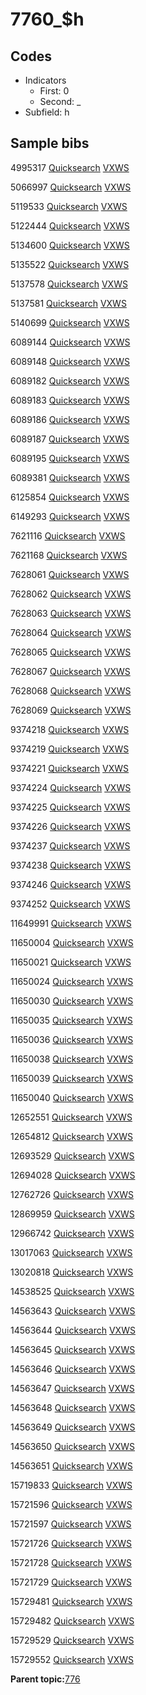 # 7760\_$h

## Codes

-   Indicators
    -   First: 0
    -   Second: \_
-   Subfield: h

## Sample bibs

4995317 [Quicksearch](https://search.library.yale.edu/catalog/4995317) [VXWS](http://prodorbis.library.yale.edu:7014/vxws/GetHoldingsService?bibId=4995317)

5066997 [Quicksearch](https://search.library.yale.edu/catalog/5066997) [VXWS](http://prodorbis.library.yale.edu:7014/vxws/GetHoldingsService?bibId=5066997)

5119533 [Quicksearch](https://search.library.yale.edu/catalog/5119533) [VXWS](http://prodorbis.library.yale.edu:7014/vxws/GetHoldingsService?bibId=5119533)

5122444 [Quicksearch](https://search.library.yale.edu/catalog/5122444) [VXWS](http://prodorbis.library.yale.edu:7014/vxws/GetHoldingsService?bibId=5122444)

5134600 [Quicksearch](https://search.library.yale.edu/catalog/5134600) [VXWS](http://prodorbis.library.yale.edu:7014/vxws/GetHoldingsService?bibId=5134600)

5135522 [Quicksearch](https://search.library.yale.edu/catalog/5135522) [VXWS](http://prodorbis.library.yale.edu:7014/vxws/GetHoldingsService?bibId=5135522)

5137578 [Quicksearch](https://search.library.yale.edu/catalog/5137578) [VXWS](http://prodorbis.library.yale.edu:7014/vxws/GetHoldingsService?bibId=5137578)

5137581 [Quicksearch](https://search.library.yale.edu/catalog/5137581) [VXWS](http://prodorbis.library.yale.edu:7014/vxws/GetHoldingsService?bibId=5137581)

5140699 [Quicksearch](https://search.library.yale.edu/catalog/5140699) [VXWS](http://prodorbis.library.yale.edu:7014/vxws/GetHoldingsService?bibId=5140699)

6089144 [Quicksearch](https://search.library.yale.edu/catalog/6089144) [VXWS](http://prodorbis.library.yale.edu:7014/vxws/GetHoldingsService?bibId=6089144)

6089148 [Quicksearch](https://search.library.yale.edu/catalog/6089148) [VXWS](http://prodorbis.library.yale.edu:7014/vxws/GetHoldingsService?bibId=6089148)

6089182 [Quicksearch](https://search.library.yale.edu/catalog/6089182) [VXWS](http://prodorbis.library.yale.edu:7014/vxws/GetHoldingsService?bibId=6089182)

6089183 [Quicksearch](https://search.library.yale.edu/catalog/6089183) [VXWS](http://prodorbis.library.yale.edu:7014/vxws/GetHoldingsService?bibId=6089183)

6089186 [Quicksearch](https://search.library.yale.edu/catalog/6089186) [VXWS](http://prodorbis.library.yale.edu:7014/vxws/GetHoldingsService?bibId=6089186)

6089187 [Quicksearch](https://search.library.yale.edu/catalog/6089187) [VXWS](http://prodorbis.library.yale.edu:7014/vxws/GetHoldingsService?bibId=6089187)

6089195 [Quicksearch](https://search.library.yale.edu/catalog/6089195) [VXWS](http://prodorbis.library.yale.edu:7014/vxws/GetHoldingsService?bibId=6089195)

6089381 [Quicksearch](https://search.library.yale.edu/catalog/6089381) [VXWS](http://prodorbis.library.yale.edu:7014/vxws/GetHoldingsService?bibId=6089381)

6125854 [Quicksearch](https://search.library.yale.edu/catalog/6125854) [VXWS](http://prodorbis.library.yale.edu:7014/vxws/GetHoldingsService?bibId=6125854)

6149293 [Quicksearch](https://search.library.yale.edu/catalog/6149293) [VXWS](http://prodorbis.library.yale.edu:7014/vxws/GetHoldingsService?bibId=6149293)

7621116 [Quicksearch](https://search.library.yale.edu/catalog/7621116) [VXWS](http://prodorbis.library.yale.edu:7014/vxws/GetHoldingsService?bibId=7621116)

7621168 [Quicksearch](https://search.library.yale.edu/catalog/7621168) [VXWS](http://prodorbis.library.yale.edu:7014/vxws/GetHoldingsService?bibId=7621168)

7628061 [Quicksearch](https://search.library.yale.edu/catalog/7628061) [VXWS](http://prodorbis.library.yale.edu:7014/vxws/GetHoldingsService?bibId=7628061)

7628062 [Quicksearch](https://search.library.yale.edu/catalog/7628062) [VXWS](http://prodorbis.library.yale.edu:7014/vxws/GetHoldingsService?bibId=7628062)

7628063 [Quicksearch](https://search.library.yale.edu/catalog/7628063) [VXWS](http://prodorbis.library.yale.edu:7014/vxws/GetHoldingsService?bibId=7628063)

7628064 [Quicksearch](https://search.library.yale.edu/catalog/7628064) [VXWS](http://prodorbis.library.yale.edu:7014/vxws/GetHoldingsService?bibId=7628064)

7628065 [Quicksearch](https://search.library.yale.edu/catalog/7628065) [VXWS](http://prodorbis.library.yale.edu:7014/vxws/GetHoldingsService?bibId=7628065)

7628067 [Quicksearch](https://search.library.yale.edu/catalog/7628067) [VXWS](http://prodorbis.library.yale.edu:7014/vxws/GetHoldingsService?bibId=7628067)

7628068 [Quicksearch](https://search.library.yale.edu/catalog/7628068) [VXWS](http://prodorbis.library.yale.edu:7014/vxws/GetHoldingsService?bibId=7628068)

7628069 [Quicksearch](https://search.library.yale.edu/catalog/7628069) [VXWS](http://prodorbis.library.yale.edu:7014/vxws/GetHoldingsService?bibId=7628069)

9374218 [Quicksearch](https://search.library.yale.edu/catalog/9374218) [VXWS](http://prodorbis.library.yale.edu:7014/vxws/GetHoldingsService?bibId=9374218)

9374219 [Quicksearch](https://search.library.yale.edu/catalog/9374219) [VXWS](http://prodorbis.library.yale.edu:7014/vxws/GetHoldingsService?bibId=9374219)

9374221 [Quicksearch](https://search.library.yale.edu/catalog/9374221) [VXWS](http://prodorbis.library.yale.edu:7014/vxws/GetHoldingsService?bibId=9374221)

9374224 [Quicksearch](https://search.library.yale.edu/catalog/9374224) [VXWS](http://prodorbis.library.yale.edu:7014/vxws/GetHoldingsService?bibId=9374224)

9374225 [Quicksearch](https://search.library.yale.edu/catalog/9374225) [VXWS](http://prodorbis.library.yale.edu:7014/vxws/GetHoldingsService?bibId=9374225)

9374226 [Quicksearch](https://search.library.yale.edu/catalog/9374226) [VXWS](http://prodorbis.library.yale.edu:7014/vxws/GetHoldingsService?bibId=9374226)

9374237 [Quicksearch](https://search.library.yale.edu/catalog/9374237) [VXWS](http://prodorbis.library.yale.edu:7014/vxws/GetHoldingsService?bibId=9374237)

9374238 [Quicksearch](https://search.library.yale.edu/catalog/9374238) [VXWS](http://prodorbis.library.yale.edu:7014/vxws/GetHoldingsService?bibId=9374238)

9374246 [Quicksearch](https://search.library.yale.edu/catalog/9374246) [VXWS](http://prodorbis.library.yale.edu:7014/vxws/GetHoldingsService?bibId=9374246)

9374252 [Quicksearch](https://search.library.yale.edu/catalog/9374252) [VXWS](http://prodorbis.library.yale.edu:7014/vxws/GetHoldingsService?bibId=9374252)

11649991 [Quicksearch](https://search.library.yale.edu/catalog/11649991) [VXWS](http://prodorbis.library.yale.edu:7014/vxws/GetHoldingsService?bibId=11649991)

11650004 [Quicksearch](https://search.library.yale.edu/catalog/11650004) [VXWS](http://prodorbis.library.yale.edu:7014/vxws/GetHoldingsService?bibId=11650004)

11650021 [Quicksearch](https://search.library.yale.edu/catalog/11650021) [VXWS](http://prodorbis.library.yale.edu:7014/vxws/GetHoldingsService?bibId=11650021)

11650024 [Quicksearch](https://search.library.yale.edu/catalog/11650024) [VXWS](http://prodorbis.library.yale.edu:7014/vxws/GetHoldingsService?bibId=11650024)

11650030 [Quicksearch](https://search.library.yale.edu/catalog/11650030) [VXWS](http://prodorbis.library.yale.edu:7014/vxws/GetHoldingsService?bibId=11650030)

11650035 [Quicksearch](https://search.library.yale.edu/catalog/11650035) [VXWS](http://prodorbis.library.yale.edu:7014/vxws/GetHoldingsService?bibId=11650035)

11650036 [Quicksearch](https://search.library.yale.edu/catalog/11650036) [VXWS](http://prodorbis.library.yale.edu:7014/vxws/GetHoldingsService?bibId=11650036)

11650038 [Quicksearch](https://search.library.yale.edu/catalog/11650038) [VXWS](http://prodorbis.library.yale.edu:7014/vxws/GetHoldingsService?bibId=11650038)

11650039 [Quicksearch](https://search.library.yale.edu/catalog/11650039) [VXWS](http://prodorbis.library.yale.edu:7014/vxws/GetHoldingsService?bibId=11650039)

11650040 [Quicksearch](https://search.library.yale.edu/catalog/11650040) [VXWS](http://prodorbis.library.yale.edu:7014/vxws/GetHoldingsService?bibId=11650040)

12652551 [Quicksearch](https://search.library.yale.edu/catalog/12652551) [VXWS](http://prodorbis.library.yale.edu:7014/vxws/GetHoldingsService?bibId=12652551)

12654812 [Quicksearch](https://search.library.yale.edu/catalog/12654812) [VXWS](http://prodorbis.library.yale.edu:7014/vxws/GetHoldingsService?bibId=12654812)

12693529 [Quicksearch](https://search.library.yale.edu/catalog/12693529) [VXWS](http://prodorbis.library.yale.edu:7014/vxws/GetHoldingsService?bibId=12693529)

12694028 [Quicksearch](https://search.library.yale.edu/catalog/12694028) [VXWS](http://prodorbis.library.yale.edu:7014/vxws/GetHoldingsService?bibId=12694028)

12762726 [Quicksearch](https://search.library.yale.edu/catalog/12762726) [VXWS](http://prodorbis.library.yale.edu:7014/vxws/GetHoldingsService?bibId=12762726)

12869959 [Quicksearch](https://search.library.yale.edu/catalog/12869959) [VXWS](http://prodorbis.library.yale.edu:7014/vxws/GetHoldingsService?bibId=12869959)

12966742 [Quicksearch](https://search.library.yale.edu/catalog/12966742) [VXWS](http://prodorbis.library.yale.edu:7014/vxws/GetHoldingsService?bibId=12966742)

13017063 [Quicksearch](https://search.library.yale.edu/catalog/13017063) [VXWS](http://prodorbis.library.yale.edu:7014/vxws/GetHoldingsService?bibId=13017063)

13020818 [Quicksearch](https://search.library.yale.edu/catalog/13020818) [VXWS](http://prodorbis.library.yale.edu:7014/vxws/GetHoldingsService?bibId=13020818)

14538525 [Quicksearch](https://search.library.yale.edu/catalog/14538525) [VXWS](http://prodorbis.library.yale.edu:7014/vxws/GetHoldingsService?bibId=14538525)

14563643 [Quicksearch](https://search.library.yale.edu/catalog/14563643) [VXWS](http://prodorbis.library.yale.edu:7014/vxws/GetHoldingsService?bibId=14563643)

14563644 [Quicksearch](https://search.library.yale.edu/catalog/14563644) [VXWS](http://prodorbis.library.yale.edu:7014/vxws/GetHoldingsService?bibId=14563644)

14563645 [Quicksearch](https://search.library.yale.edu/catalog/14563645) [VXWS](http://prodorbis.library.yale.edu:7014/vxws/GetHoldingsService?bibId=14563645)

14563646 [Quicksearch](https://search.library.yale.edu/catalog/14563646) [VXWS](http://prodorbis.library.yale.edu:7014/vxws/GetHoldingsService?bibId=14563646)

14563647 [Quicksearch](https://search.library.yale.edu/catalog/14563647) [VXWS](http://prodorbis.library.yale.edu:7014/vxws/GetHoldingsService?bibId=14563647)

14563648 [Quicksearch](https://search.library.yale.edu/catalog/14563648) [VXWS](http://prodorbis.library.yale.edu:7014/vxws/GetHoldingsService?bibId=14563648)

14563649 [Quicksearch](https://search.library.yale.edu/catalog/14563649) [VXWS](http://prodorbis.library.yale.edu:7014/vxws/GetHoldingsService?bibId=14563649)

14563650 [Quicksearch](https://search.library.yale.edu/catalog/14563650) [VXWS](http://prodorbis.library.yale.edu:7014/vxws/GetHoldingsService?bibId=14563650)

14563651 [Quicksearch](https://search.library.yale.edu/catalog/14563651) [VXWS](http://prodorbis.library.yale.edu:7014/vxws/GetHoldingsService?bibId=14563651)

15719833 [Quicksearch](https://search.library.yale.edu/catalog/15719833) [VXWS](http://prodorbis.library.yale.edu:7014/vxws/GetHoldingsService?bibId=15719833)

15721596 [Quicksearch](https://search.library.yale.edu/catalog/15721596) [VXWS](http://prodorbis.library.yale.edu:7014/vxws/GetHoldingsService?bibId=15721596)

15721597 [Quicksearch](https://search.library.yale.edu/catalog/15721597) [VXWS](http://prodorbis.library.yale.edu:7014/vxws/GetHoldingsService?bibId=15721597)

15721726 [Quicksearch](https://search.library.yale.edu/catalog/15721726) [VXWS](http://prodorbis.library.yale.edu:7014/vxws/GetHoldingsService?bibId=15721726)

15721728 [Quicksearch](https://search.library.yale.edu/catalog/15721728) [VXWS](http://prodorbis.library.yale.edu:7014/vxws/GetHoldingsService?bibId=15721728)

15721729 [Quicksearch](https://search.library.yale.edu/catalog/15721729) [VXWS](http://prodorbis.library.yale.edu:7014/vxws/GetHoldingsService?bibId=15721729)

15729481 [Quicksearch](https://search.library.yale.edu/catalog/15729481) [VXWS](http://prodorbis.library.yale.edu:7014/vxws/GetHoldingsService?bibId=15729481)

15729482 [Quicksearch](https://search.library.yale.edu/catalog/15729482) [VXWS](http://prodorbis.library.yale.edu:7014/vxws/GetHoldingsService?bibId=15729482)

15729529 [Quicksearch](https://search.library.yale.edu/catalog/15729529) [VXWS](http://prodorbis.library.yale.edu:7014/vxws/GetHoldingsService?bibId=15729529)

15729552 [Quicksearch](https://search.library.yale.edu/catalog/15729552) [VXWS](http://prodorbis.library.yale.edu:7014/vxws/GetHoldingsService?bibId=15729552)

**Parent topic:**[776](../../tags/776/776.md)

